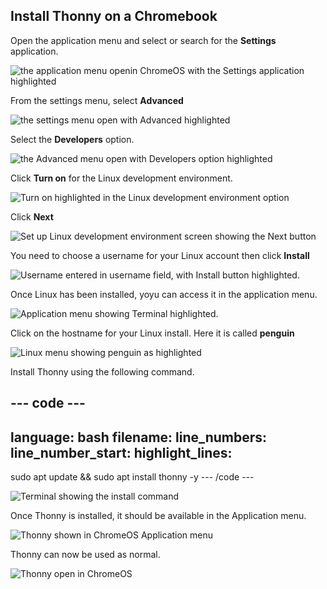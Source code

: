 ## Install Thonny on a Chromebook

Open the application menu and select or search for the **Settings** application.

![the application menu openin ChromeOS with the Settings application highlighted](images/1_settings.png)

From the settings menu, select **Advanced**

![the settings menu open with Advanced highlighted](images/2_Advanced.png)

Select the **Developers** option.

![the Advanced menu open with **Developers** option highlighted](images/3_Developers.png)

Click **Turn on** for the Linux development environment.

![Turn on highlighted in the Linux development environment option](images/4_Turn_on_Linux.png)

Click **Next**

![Set up Linux development environment screen showing the Next button](images/5_Turn_on_Linux_2.png)

You need to choose a username for your Linux account then click **Install**

![Username entered in username field, with Install button highlighted.](images/6_Install.png)

Once Linux has been installed, yoyu can access it in the application menu.

![Application menu showing Terminal highlighted.](images/7_Open_terminal.png)

Click on the hostname for your Linux install. Here it is called **penguin**

![Linux menu showing penguin as highlighted](images/8_Select_Linux.png)

Install Thonny using the following command.

--- code ---
---
language: bash
filename: 
line_numbers: 
line_number_start: 
highlight_lines: 
---
sudo apt update && sudo apt install thonny -y
--- /code ---

![Terminal showing the install command](images/9_Install_Thonny.png)

Once Thonny is installed, it should be available in the Application menu.

![Thonny shown in ChromeOS Application menu](images/10_Open_Thonny.png)

Thonny can now be used as normal.

![Thonny open in ChromeOS](images/11_Start_Thonny.png)


